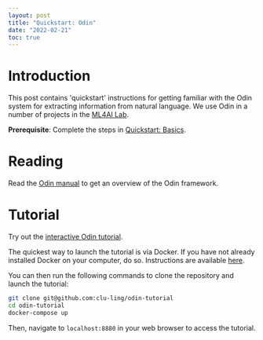 ```yaml
---
layout: post
title: "Quickstart: Odin"
date: "2022-02-21"
toc: true
---
```


# Introduction

This post contains 'quickstart' instructions for getting familiar with the Odin
system for extracting information from natural language. We use Odin in a
number of projects in the [ML4AI Lab](https://ml4ai.github.io).

**Prerequisite**: Complete the steps in [Quickstart: Basics](/posts/quickstart-basics.html).


# Reading

Read the [Odin manual](https://arxiv.org/pdf/1509.07513.pdf) to get an overview
of the Odin framework.

# Tutorial

Try out the [interactive Odin tutorial](https://github.com/clu-ling/odin-tutorial).

The quickest way to launch the tutorial is via Docker. If you have not already
installed Docker on your computer, do so.  Instructions are available
[here](https://docs.docker.com/get-docker/).

You can then run the following commands to clone the repository and launch the
tutorial:

```bash
git clone git@github.com:clu-ling/odin-tutorial
cd odin-tutorial
docker-compose up
```

Then, navigate to `localhost:8880` in your web browser to access the tutorial.
